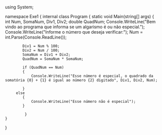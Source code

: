 using System;

namespace Exe1
{
    internal class Program
    {
        static void Main(string[] args)
        {
            int Num, SomaNum, Div1, Div2;
            double QuadNum;
            Console.WriteLine("Bem vindo ao programa que informa se um algarismo é ou não especial.");
            Console.WriteLine("Informe o número que deseja verificar:");
            Num = int.Parse(Console.ReadLine());

            Div1 = Num % 100;
            Div2 = Num / 100;
            SomaNum = Div1 + Div2;
            QuadNum = SomaNum * SomaNum;

            if (QuadNum == Num)
            {
                Console.WriteLine("Esse número é especial, o quadrado da somatória {0} + {1} é igual ao número {2} digitado", Div1, Div2, Num);

            }
         else
            {
                Console.WriteLine("Esse número não é especial");
            }
        
             }
    }
}